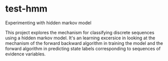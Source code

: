 test-hmm
========

Experimenting with hidden markov model

This project explores the mechanism for classifying discrete sequences using a hidden markov model. 
It's an learning excersice in looking at the mechanism of the forward backward algorithm in training the model 
and the forward algorithm in predicting state labels corresponding to sequences of evidence variables. 
